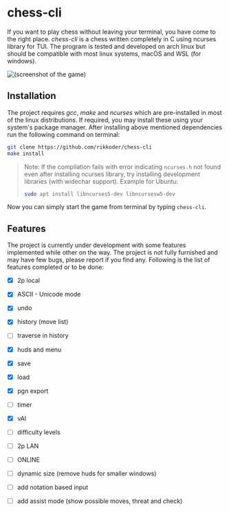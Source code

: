 ﻿# chess-cli

If you want to play chess without leaving your terminal, you have come to the right place. *chess-cli* is a chess written completely in C using ncurses library for TUI. The program is tested and developed on arch linux but should be compatible with most linux systems, macOS and WSL (for windows).

![(screenshot of the game)](https://drive.google.com/uc?export=view&id=1pw5RNw0P2PyW4wOKw39KNQ3ZzHWv5ARx)

## Installation

The project requires *gcc*, *make* and *ncurses* which are pre-installed in most of the linux distributions. If required, you may install these using your system's package manager.
After installing above mentioned dependencies run the following command on terminal:
```bash
git clone https://github.com/rikkoder/chess-cli
make install
```
> Note: If the compilation fails with error indicating `ncurses.h` not found even after installing ncurses library, try installing development libraries (with widechar support).
> Example for Ubuntu:
> ```bash
> sudo apt install libncurses5-dev libncursesw5-dev
> ```
Now you can simply start the game from terminal by typing `chess-cli`.

## Features
The project is currently under development with some features implemented while other on the way. The project is not fully furnished and may have few bugs, please report if you find any. Following is the list of features completed or to be done:
- [x] 2p local
- [x] ASCII - Unicode mode
- [x] undo
- [x] history (move list)
- [ ] traverse in history
- [x] huds and menu
- [x] save
- [x] load
- [x] pgn export
- [ ] timer
- [x] vAI
- [ ] difficulty levels
- [ ] 2p LAN
- [ ] ONLINE
- [ ] dynamic size (remove huds for smaller windows)
- [ ] add notation based input
- [ ] add assist mode (show possible moves, threat and check)

